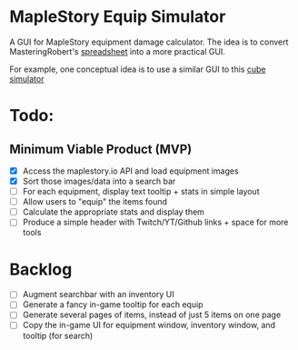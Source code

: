 # MapleStory Equip Simulator

A GUI for MapleStory equipment damage calculator. The idea is to convert MasteringRobert's [spreadsheet](https://docs.google.com/spreadsheets/d/1mVZerZgojSRKq0FsUco_n097y45EPa4w1QptWuU6mwM/edit#gid=0) into a more practical GUI.

For example, one conceptual idea is to use a similar GUI to this [cube simulator](https://stripedypaper.github.io/cube/)

# Todo:

## Minimum Viable Product (MVP)

- [x] Access the maplestory.io API and load equipment images
- [x] Sort those images/data into a search bar
- [ ] For each equipment, display text tooltip + stats in simple layout
- [ ] Allow users to "equip" the items found
- [ ] Calculate the appropriate stats and display them
- [ ] Produce a simple header with Twitch/YT/Github links + space for more tools

# Backlog

- [ ] Augment searchbar with an inventory UI
- [ ] Generate a fancy in-game tooltip for each equip
- [ ] Generate several pages of items, instead of just 5 items on one page
- [ ] Copy the in-game UI for equipment window, inventory window, and tooltip (for search)
